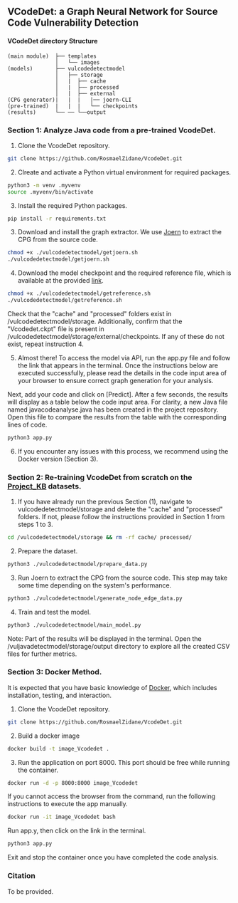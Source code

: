 
## VCodeDet: a Graph Neural Network for Source Code Vulnerability Detection


#### VCodeDet directory Structure

```dir
(main module)  ├── templates
               │   └── images
(models)       ├── vulcodedetectmodel
               │   ├── storage
               │   |  ├── cache
               │   |  ├── processed
               │   |  ├── external
(CPG generator)|   |  |   |── joern-CLI
(pre-trained)  |   |  |   └── checkpoints
(results)      └── ── └──output     
```

### Section 1: Analyze Java code from a pre-trained VcodeDet.

1. Clone the VcodeDet repository.

```bash
git clone https://github.com/RosmaelZidane/VcodeDet.git
```
2. Clreate and activate a Python virtual environment for required packages.

```bash
python3 -m venv .myvenv
source .myvenv/bin/activate
```
3. Install the required Python packages.

```bash
pip install -r requirements.txt
```
3. Download and install the graph extractor. We use [Joern](https://joern.io/) to extract the CPG from the source code.
```bash
chmod +x ./vulcodedetectmodel/getjoern.sh
./vulcodedetectmodel/getjoern.sh
```
4. Download the model checkpoint and the required reference file, which is available at the provided [link](https://drive.google.com/drive/folders/10_MjuMhxd_hCROWWzdl7aCdSeQUToM4-?usp=sharing).
```bash
chmod +x ./vulcodedetectmodel/getreference.sh
./vulcodedetectmodel/getreference.sh
```
Check that the "cache" and "processed" folders exist in /vulcodedetectmodel/storage. Additionally, confirm that the "Vcodedet.ckpt" file is present in /vulcodedetectmodel/storage/external/checkpoints. If any of these do not exist, repeat instruction 4.

5. Almost there! To access the model via API, run the app.py file and follow the link that appears in the terminal. Once the instructions below are executed successfully, please read the details in the code input area of your browser to ensure correct graph generation for your analysis.

Next, add your code and click on [Predict]. After a few seconds, the results will display as a table below the code input area. For clarity, a new Java file named javacodeanalyse.java has been created in the project repository. Open this file to compare the results from the table with the corresponding lines of code.

```bash
python3 app.py
```

6. If you encounter any issues with this process, we recommend using the Docker version (Section 3).

### Section 2: Re-training VcodeDet from scratch on the [Project_KB](https://github.com/SAP/project-kb.git) datasets.

1. If you have already run the previous Section (1), navigate to vulcodedetectmodel/storage and delete the "cache" and "processed" folders. If not, please follow the instructions provided in Section 1 from steps 1 to 3.
```bash
cd /vulcodedetectmodel/storage && rm -rf cache/ processed/
```
2. Prepare the dataset. 
```bash
python3 ./vulcodedetectmodel/prepare_data.py
```
3. Run Joern to extract the CPG from the source code. This step may take some time depending on the system's performance.
```bash
python3 ./vulcodedetectmodel/generate_node_edge_data.py
```
4. Train and test the model.
```bash
python3 ./vulcodedetectmodel/main_model.py
```

Note: Part of the results will be displayed in the terminal. Open the /vuljavadetectmodel/storage/output directory to explore all the created CSV files for further metrics.


### Section 3: Docker Method.

It is expected that you have basic knowledge of [Docker](https://docs.docker.com/install/), which includes installation, testing, and interaction.


1. Clone the VcodeDet repository.

```bash
git clone https://github.com/RosmaelZidane/VcodeDet.git
```
2. Build a docker image
```bash
docker build -t image_Vcodedet .
```
3. Run the application on port 8000. This port should be free while running the container.
```bash
docker run -d -p 8000:8000 image_Vcodedet
```

If you cannot access the browser from the command, run the following instructions to execute the app manually.

```bash
docker run -it image_Vcodedet bash
```
Run app.y, then click on the link in the terminal.
```bash
python3 app.py
```
Exit and stop the container once you have completed the code analysis.

### Citation

To be provided.
